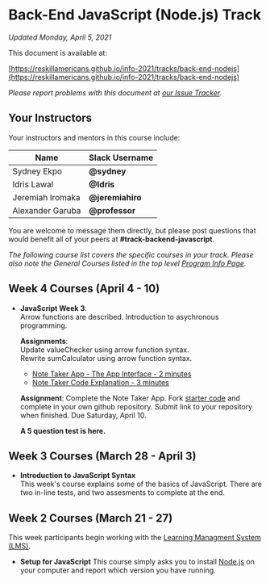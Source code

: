 # Back-End JavaScript (Node.js) Track

*Updated Monday, April 5, 2021*

This document is available at:

[https://reskillamericans.github.io/info-2021/tracks/back-end-nodejs](https://reskillamericans.github.io/info-2021/tracks/back-end-nodejs)

*Please report problems with this document at
[our Issue Tracker](https://github.com/reskillamericans/info-2021/issues/new?title=back-end-node:).*

## Your Instructors

Your instructors and mentors in this course include:

<table>
<thead>
<tr>
<th>Name</th>
<th>Slack Username</th>
</tr>
</thead>
<tbody>
<tr>
<td>Sydney Ekpo</td>
<td><strong>@sydney</strong></td>
</tr>
<tr>
<td>Idris Lawal</td>
<td><strong>@Idris</strong></td>
</tr>
<tr>
<td>Jeremiah Iromaka</td>
<td><strong>@jeremiahiro</strong></td>
</tr>
<tr>
<td>Alexander Garuba</td>
<td><strong>@professor</strong></td>
</tr>
</tbody>
</table>

You are welcome to message them directly, but please post questions that would benefit all of your peers at **#track-backend-javascript**.

*The following course list covers the specific courses in your track.  Please also note the General Courses listed in the top level [Program Info Page](../README.md).*

## Week 4 Courses (April 4 - 10)

- **JavaScript Week 3**:<br>
  Arrow functions are described.  Introduction to asychronous programming.

  **Assignments**:<br>
  Update valueChecker using arrow function syntax.<br>
  Rewrite sumCalculator using arrow function syntax.

  - [Note Taker App - The App Interface - 2 minutes](https://youtu.be/7XX-XiEMS2E)
  - [Note Taker Code Explanation - 3 minutes](https://youtu.be/m3cHV7ye-f0)

  **Assignment**: Complete the Note Taker App.  Fork
  [starter code](https://github.com/IDTitanium/notesApp) and complete in your
  own github repository.  Submit link to your repository when finished.  Due
  Saturday, April 10.

  **A 5 question test is here.**

## Week 3 Courses (March 28 - April 3)

- **Introduction to JavaScript Syntax**<br>
  This week's course explains some of the basics of JavaScript.  There are
  two in-line tests, and two assesments to complete at the end.

## Week 2 Courses (March 21 - 27)

This week participants begin working with the [Learning Managment System (LMS)](https://reskillamericans.us).

- **Setup for JavaScript** This course simply asks you to install [Node.js](https://nodejs.org/) on your computer and report which version you have running.
